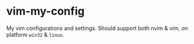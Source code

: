 # vim-my-config
My vim configurations and settings.
Should support both nvim & vim, on platform `win32` & `linux`.
